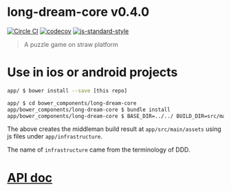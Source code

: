 # long-dream-core v0.4.0

[![Circle CI](https://circleci.com/gh/kt3kstudio/long-dream-core.svg?style=svg)](https://circleci.com/gh/kt3kstudio/long-dream-core)
[![codecov](https://codecov.io/gh/kt3kstudio/long-dream-core/branch/master/graph/badge.svg)](https://codecov.io/gh/kt3kstudio/long-dream-core)
[![js-standard-style](https://img.shields.io/badge/code%20style-standard-brightgreen.svg)](http://standardjs.com/)

> A puzzle game on straw platform

# Use in ios or android projects

```sh
app/ $ bower install --save [this repo]

app/ $ cd bower_components/long-dream-core
app/bower_components/long-dream-core $ bundle install
app/bower_components/long-dream-core $ BASE_DIR=../../ BUILD_DIR=src/main/assets bundle exec middleman build
```

The above creates the middleman build result at `app/src/main/assets` using js files under `app/infrastructure`.

The name of `infrastructure` came from the terminology of DDD.

# [API doc](http://kt3kstudio.github.io/long-dream-core/doc/v0.4.0/)
